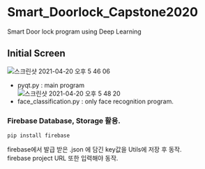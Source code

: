 # Smart_Doorlock_Capstone2020
Smart Door lock program using Deep Learning  

## Initial Screen  
![스크린샷 2021-04-20 오후 5 46 06](https://user-images.githubusercontent.com/67997760/115366602-6f8ad000-a200-11eb-867f-fcd67b7ae0e2.png)
- pyqt.py : main program   
![스크린샷 2021-04-20 오후 5 48 20](https://user-images.githubusercontent.com/67997760/115366836-9c3ee780-a200-11eb-9780-889744a04834.png)
- face_classification.py : only face recognition program.


### Firebase Database, Storage 활용.
~~~
pip install firebase
~~~
firebase에서 발급 받은 .json 에 담긴 key값을 Utils에 저장 후 동작.  
firebase project URL 또한 입력해야 동작.
